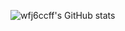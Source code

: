 ![wfj6ccff's GitHub stats](https://github-readme-stats.vercel.app/api?username=wfj6ccff&theme=dark&show_icons=true)
